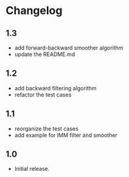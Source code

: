 # Changelog

## 1.3
* add forward-backward smoother algorithm
* update the README.md

## 1.2
* add backward filtering algorithm
* refactor the test cases

## 1.1
* reorganize the test cases
* add example for IMM filter and smoother 
    
## 1.0
* Initial release.
